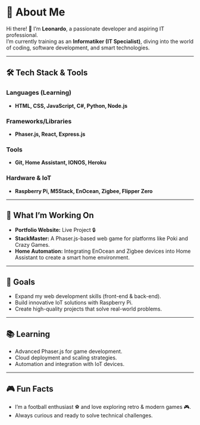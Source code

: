 # 🚀 About Me  

Hi there! 👋 I’m **Leonardo**, a passionate developer and aspiring IT professional.  
I’m currently training as an **Informatiker (IT Specialist)**, diving into the world of coding, software development, and smart technologies.

---

## 🛠️ Tech Stack & Tools  
### Languages (Learning) 
- **HTML, CSS, JavaScript, C#, Python, Node.js**

### Frameworks/Libraries  
- **Phaser.js, React, Express.js**

### Tools  
- **Git, Home Assistant, IONOS, Heroku**

### Hardware & IoT  
- **Raspberry Pi, M5Stack, EnOcean, Zigbee, Flipper Zero**

---

## 🌟 What I’m Working On  
- **Portfolio Website:** Live Project 🔒  
- **StackMaster:** A Phaser.js-based web game for platforms like Poki and Crazy Games.  
- **Home Automation:** Integrating EnOcean and Zigbee devices into Home Assistant to create a smart home environment.  

---

## 🎯 Goals  
- Expand my web development skills (front-end & back-end).  
- Build innovative IoT solutions with Raspberry Pi.  
- Create high-quality projects that solve real-world problems.

---

## 📚 Learning  
- Advanced Phaser.js for game development.  
- Cloud deployment and scaling strategies.  
- Automation and integration with IoT devices.  

---

## 🎮 Fun Facts  
- I’m a football enthusiast ⚽ and love exploring retro & modern games 🎮.  
- Always curious and ready to solve technical challenges.  
